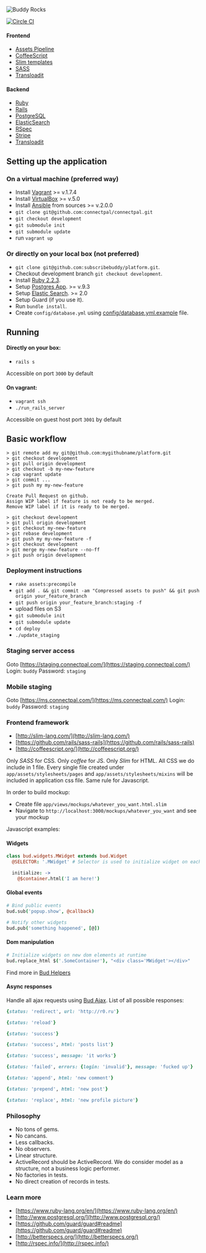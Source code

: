 ![Buddy Rocks](http://buddy-assets.s3.amazonaws.com/images/logo_github.png)

[![Circle CI](https://circleci.com/gh/connectpal/connectpal.svg?style=svg&circle-token=679a593a64991abe2ff99b05af9ac51e249bac24)](https://circleci.com/gh/connectpal/connectpal)
#### Frontend
- [Assets Pipeline](http://guides.rubyonrails.org/asset_pipeline.html)
- [CoffeeScript](http://coffeescript.org/)
- [Slim templates](http://slim-lang.com/)
- [SASS](https://github.com/rails/sass-rails)
- [Transloadit](https://transloadit.com)

#### Backend
- [Ruby](https://www.ruby-lang.org/en/)
- [Rails](http://guides.rubyonrails.org/)
- [PostgreSQL](www.postgresql.org)
- [ElasticSearch](https://www.elastic.co)
- [RSpec](http://rspec.info/)
- [Stripe](stripe.com)
- [Transloadit](https://transloadit.com)

## Setting up the application

### On a virtual machine (preferred way)

- Install [Vagrant](http://www.vagrantup.com/) >= v.1.7.4
- Install [VirtualBox](https://www.virtualbox.org/) >= v.5.0
- Install [Ansible](http://www.ansible.com/) from sources >= v.2.0.0
- `git clone git@github.com:connectpal/connectpal.git`
- `git checkout development`
- `git submodule init`
- `git submodule update`
- run `vagrant up`

### Or directly on your local box (not preferred)

- `git clone git@github.com:subscribebuddy/platform.git`.
- Checkout development branch `git checkout development`.
- Install [Ruby 2.2.3](http://rvm.io/).
- Setup [Postgres App](http://postgresapp.com/). >= v.9.3
- Setup [Elastic Search](https://www.elastic.co). >= 2.0
- Setup Guard (if you use it).
- Run `bundle install`.
- Create `config/database.yml` using [config/database.yml.example](config/database.yml.example) file.

## Running

#### Directly on your box:
- `rails s`

Accessible on port `3000` by default

#### On vagrant:
- `vagrant ssh`
- `./run_rails_server`

Accessible on guest host port `3001` by default

## Basic workflow

```
> git remote add my git@github.com:mygithubname/platform.git
> git checkout development
> git pull origin development
> git checkout -b my-new-feature
> cap vagrant update
> git commit ...
> git push my my-new-feature

Create Pull Request on github.
Assign WIP label if feature is not ready to be merged.
Remove WIP label if it is ready to be merged.

> git checkout development
> git pull origin development
> git checkout my-new-feature
> git rebase development
> git push my my-new-feature -f
> git checkout development
> git merge my-new-feature --no-ff
> git push origin development
```

### Deployment instructions

- `rake assets:precompile`
- `git add . && git commit -am "Compressed assets to push" && git push origin your_feature_branch`
- `git push origin your_feature_branch:staging -f`
- upload files on S3
- `git submodule init`
- `git submodule update`
- `cd deploy`
- `./update_staging`

### Staging server access

Goto [https://staging.connectpal.com/](https://staging.connectpal.com/)
Login: `buddy`
Password: `staging`

### Mobile staging

Goto [https://ms.connectpal.com/](https://ms.connectpal.com/)
Login: `buddy`
Password: `staging`

### Frontend framework

- [http://slim-lang.com/](http://slim-lang.com/)
- [https://github.com/rails/sass-rails](https://github.com/rails/sass-rails)
- [http://coffeescript.org/](http://coffeescript.org/)

Only *SASS* for CSS. Only *coffee* for JS. Only *Slim* for HTML.
All CSS we do include in 1 file. Every single file created under `app/assets/stylesheets/pages` and `app/assets/stylesheets/mixins` will be included in application css file.
Same rule for Javascript.

In order to build mockup:

- Create file `app/views/mockups/whatever_you_want.html.slim`
- Navigate to `http://localhost:3000/mockups/whatever_you_want` and see your mockup

Javascript examples:

#### Widgets

```coffeescript
class bud.widgets.MWidget extends bud.Widget
  @SELECTOR: '.MWidget' # Selector is used to initialize widget on each element matching this selector

  initialize: ->
    @$container.html('I am here!')
```

#### Global events

```coffeescript
# Bind public events
bud.sub('popup.show', @callback)

# Notify other widgets
bud.pub('something happened', [@])
```

#### Dom manipulation

```coffeescript
# Initialize widgets on new dom elements at runtime
bud.replace_html $('.SomeContainer'), "<div class='MWidget'></div>"
```

Find more in [Bud Helpers](app/assets/javascripts/helpers.coffee#l11)

#### Async responses

Handle all ajax requests using [Bud Ajax](app/assets/javascripts/ajax.coffee).
List of all possible responses:

```ruby
{status: 'redirect', url: 'http://r0.ru'}
```

```ruby
{status: 'reload'}
```

```ruby
{status: 'success'}
```

```ruby
{status: 'success', html: 'posts list'}
```

```ruby
{status: 'success', message: 'it works'}
```

```ruby
{status: 'failed', errors: {login: 'invalid'}, message: 'fucked up'}
```

```ruby
{status: 'append', html: 'new comment'}
```

```ruby
{status: 'prepend', html: 'new post'}
```

```ruby
{status: 'replace', html: 'new profile picture'}
```

### Philosophy

- No tons of gems.
- No cancans.
- Less callbacks.
- No observers.
- Linear structure.
- ActiveRecord should be ActiveRecord. We do consider model as a structure, not a business logic performer.
- No factories in tests.
- No direct creation of records in tests.

### Learn more

- [https://www.ruby-lang.org/en/](https://www.ruby-lang.org/en/)
- [http://www.postgresql.org/](http://www.postgresql.org/)
- [https://github.com/guard/guard#readme](https://github.com/guard/guard#readme)
- [http://betterspecs.org/](http://betterspecs.org/)
- [http://rspec.info/](http://rspec.info/)
